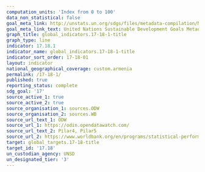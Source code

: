 ```yaml
---
computation_units: 'Index from 0 to 100'
data_non_statistical: false
goal_meta_link: http://unstats.un.org/sdgs/files/metadata-compilation/Metadata-Goal-17.pdf
goal_meta_link_text: United Nations Sustainable Development Goals Metadata (pdf 468kB)
graph_title: global_indicators.17-18-1-title
graph_type: line
indicator: 17.18.1
indicator_name: global_indicators.17-18-1-title
indicator_sort_order: 17-18-01
layout: indicator
national_geographical_coverage: custom.armenia
permalink: /17-18-1/
published: true
reporting_status: complete
sdg_goal: '17'
source_active_1: true
source_active_2: true
source_organisation_1: sources.ODW
source_organisation_2: sources.WB
source_url_text_1: ODW
source_url_1: https://odin.opendatawatch.com/
source_url_text_2: Pilar4, Pilar5
source_url_2: https://www.worldbank.org/en/programs/statistical-performance-indicators/explore-data#2
target: global_targets.17-18-title
target_id: '17.18'
un_custodian_agency: UNSD
un_designated_tier: '3'
---
```


